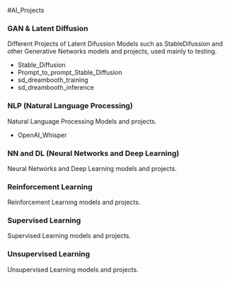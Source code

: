 #AI_Projects

### GAN & Latent Diffusion
Different Projects of Latent Difussion Models such as StableDifussion and other Generative Networks models and projects, used mainly to testing.

- Stable_Diffusion
- Prompt_to_prompt_Stable_Diffusion
- sd_dreambooth_training
- sd_dreambooth_inference

### NLP (Natural Language Processing)
Natural Language Processing Models and projects.
- OpenAI_Whisper

### NN and DL (Neural Networks and Deep Learning)
Neural Networks and Deep Learning models and projects.

### Reinforcement Learning
Reinforcement Learning models and projects.

### Supervised Learning
Supervised Learning models and projects.

### Unsupervised Learning
Unsupervised Learning models and projects.
